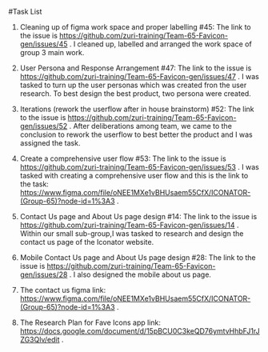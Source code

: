 #Task List

1.  Cleaning up of figma work space and proper labelling #45: The link to the issue is https://github.com/zuri-training/Team-65-Favicon-gen/issues/45 .
  I cleaned up, labelled and arranged the work space of group 3 main work.
  
2.  User Persona and Response Arrangement #47: The link to the issue is https://github.com/zuri-training/Team-65-Favicon-gen/issues/47 .
  I was tasked to turn up the user personas which was created fron the user research. To best design the best product, two persona were created. 
  
3.  Iterations (rework the userflow after in house brainstorm) #52: The link to the issue is https://github.com/zuri-training/Team-65-Favicon-gen/issues/52 .
  After deliberations among team, we came to the conclusion to rework the userflow to best better the product and I was assigned the task. 
  
4.  Create a comprehensive user flow #53: The link to the issue is https://github.com/zuri-training/Team-65-Favicon-gen/issues/53 .
  I was tasked with creating a comprehensive user flow and this is the link to the task: https://www.figma.com/file/oNEE1MXe1vBHUsaem55CfX/ICONATOR-(Group-65)?node-id=1%3A3 .
  
5.  Contact Us page and About Us page design #14: The link to the issue is https://github.com/zuri-training/Team-65-Favicon-gen/issues/14 .
  Within our small sub-group,I was tasked to research and design the contact us page of the Iconator website. 
6.   Mobile Contact Us page and About Us page design #28: The link to the issue is https://github.com/zuri-training/Team-65-Favicon-gen/issues/28 .
  I also designed the mobile about us page.

  
7. The contact us figma link: https://www.figma.com/file/oNEE1MXe1vBHUsaem55CfX/ICONATOR-(Group-65)?node-id=1%3A3 .
8. The Research Plan for Fave Icons app link: https://docs.google.com/document/d/15pBCU0C3keQD76ymtvHhbFJ1rJZG3Qlv/edit .
